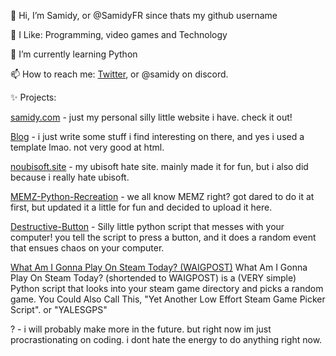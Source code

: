 👋 Hi, I’m Samidy, or @SamidyFR since thats my github username

👀 I Like: Programming, video games and Technology

🌱 I’m currently learning Python

📫 How to reach me: [Twitter](https://x.com/samidyrn), or @samidy on discord.

✨ Projects:

[samidy.com](https://www.samidy.com) - just my personal silly little website i have. check it out!

[Blog](https://www.samidy.com/blog) - i just write some stuff i find interesting on there, and yes i used a template lmao. not very good at html.

[noubisoft.site](https://www.noubisoft.site) - my ubisoft hate site. mainly made it for fun, but i also did because i really hate ubisoft.

[MEMZ-Python-Recreation](https://github.com/SamidyFR/MEMZ-Python-Recreation) - we all know MEMZ right? got dared to do it at first, but updated it a little for fun and decided to upload it here.

[Destructive-Button](https://github.com/SamidyFR/Destructive-Button) - Silly little python script that messes with your computer! you tell the script to press a button, and it does a random event that ensues chaos on your computer.

[What Am I Gonna Play On Steam Today? (WAIGPOST)](https://github.com/SamidyFR/Steam-Game-Picker) What Am I Gonna Play On Steam Today? (shortended to WAIGPOST) is a (VERY simple) Python script that looks into your steam game directory and picks a random game. 
You Could Also Call This, "Yet Another Low Effort Steam Game Picker Script". or "YALESGPS"

? - i will probably make more in the future. but right now im just procrastionating on coding. i dont hate the energy to do anything right now. 


